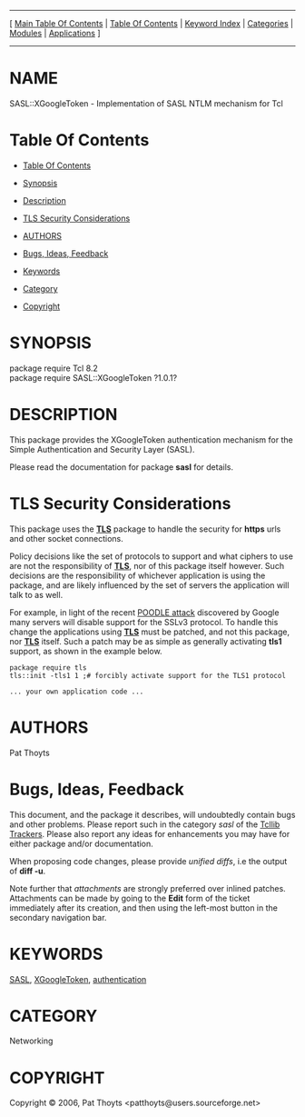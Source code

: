 
[//000000001]: # (SASL::XGoogleToken \- Simple Authentication and Security Layer \(SASL\))
[//000000002]: # (Generated from file 'gtoken\.man' by tcllib/doctools with format 'markdown')
[//000000003]: # (Copyright &copy; 2006, Pat Thoyts <patthoyts@users\.sourceforge\.net>)
[//000000004]: # (SASL::XGoogleToken\(n\) 1\.0\.1 tcllib "Simple Authentication and Security Layer \(SASL\)")

<hr> [ <a href="../../../../toc.md">Main Table Of Contents</a> &#124; <a
href="../../../toc.md">Table Of Contents</a> &#124; <a
href="../../../../index.md">Keyword Index</a> &#124; <a
href="../../../../toc0.md">Categories</a> &#124; <a
href="../../../../toc1.md">Modules</a> &#124; <a
href="../../../../toc2.md">Applications</a> ] <hr>

# NAME

SASL::XGoogleToken \- Implementation of SASL NTLM mechanism for Tcl

# <a name='toc'></a>Table Of Contents

  - [Table Of Contents](#toc)

  - [Synopsis](#synopsis)

  - [Description](#section1)

  - [TLS Security Considerations](#section2)

  - [AUTHORS](#section3)

  - [Bugs, Ideas, Feedback](#section4)

  - [Keywords](#keywords)

  - [Category](#category)

  - [Copyright](#copyright)

# <a name='synopsis'></a>SYNOPSIS

package require Tcl 8\.2  
package require SASL::XGoogleToken ?1\.0\.1?  

# <a name='description'></a>DESCRIPTION

This package provides the XGoogleToken authentication mechanism for the Simple
Authentication and Security Layer \(SASL\)\.

Please read the documentation for package __sasl__ for details\.

# <a name='section2'></a>TLS Security Considerations

This package uses the __[TLS](\.\./\.\./\.\./\.\./index\.md\#tls)__ package to
handle the security for __https__ urls and other socket connections\.

Policy decisions like the set of protocols to support and what ciphers to use
are not the responsibility of __[TLS](\.\./\.\./\.\./\.\./index\.md\#tls)__, nor
of this package itself however\. Such decisions are the responsibility of
whichever application is using the package, and are likely influenced by the set
of servers the application will talk to as well\.

For example, in light of the recent [POODLE
attack](http://googleonlinesecurity\.blogspot\.co\.uk/2014/10/this\-poodle\-bites\-exploiting\-ssl\-30\.html)
discovered by Google many servers will disable support for the SSLv3 protocol\.
To handle this change the applications using
__[TLS](\.\./\.\./\.\./\.\./index\.md\#tls)__ must be patched, and not this
package, nor __[TLS](\.\./\.\./\.\./\.\./index\.md\#tls)__ itself\. Such a patch
may be as simple as generally activating __tls1__ support, as shown in the
example below\.

    package require tls
    tls::init -tls1 1 ;# forcibly activate support for the TLS1 protocol

    ... your own application code ...

# <a name='section3'></a>AUTHORS

Pat Thoyts

# <a name='section4'></a>Bugs, Ideas, Feedback

This document, and the package it describes, will undoubtedly contain bugs and
other problems\. Please report such in the category *sasl* of the [Tcllib
Trackers](http://core\.tcl\.tk/tcllib/reportlist)\. Please also report any ideas
for enhancements you may have for either package and/or documentation\.

When proposing code changes, please provide *unified diffs*, i\.e the output of
__diff \-u__\.

Note further that *attachments* are strongly preferred over inlined patches\.
Attachments can be made by going to the __Edit__ form of the ticket
immediately after its creation, and then using the left\-most button in the
secondary navigation bar\.

# <a name='keywords'></a>KEYWORDS

[SASL](\.\./\.\./\.\./\.\./index\.md\#sasl),
[XGoogleToken](\.\./\.\./\.\./\.\./index\.md\#xgoogletoken),
[authentication](\.\./\.\./\.\./\.\./index\.md\#authentication)

# <a name='category'></a>CATEGORY

Networking

# <a name='copyright'></a>COPYRIGHT

Copyright &copy; 2006, Pat Thoyts <patthoyts@users\.sourceforge\.net>
